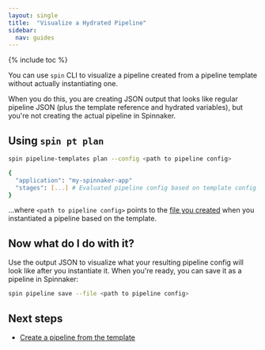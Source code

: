 ```yaml
---
layout: single
title:  "Visualize a Hydrated Pipeline"
sidebar:
  nav: guides
---
```


{% include toc %}

You can use `spin` CLI to visualize a pipeline created from a pipeline template
without actually instantiating one.

When you do this, you are creating JSON output that looks like regular pipeline
JSON (plus the template reference and hydrated variables), but you're not
creating the actual pipeline in Spinnaker.

## Using `spin pt plan`

```bash
spin pipeline-templates plan --config <path to pipeline config>

{
  "application": "my-spinnaker-app"
  "stages": [...] # Evaluated pipeline config based on template config values.
}
```

...where `<path to pipeline config>` points to the [file you
created](/guides/user/pipeline/pipeline-templates/create/) when you
instantiated a pipeline based on the template.


## Now what do I do with it?

Use the output JSON to visualize what your resulting pipeline config will look
like after you instantiate it. When you're ready, you can save it as a pipeline
in Spinnaker:

```bash
spin pipeline save --file <path to pipeline config>
```

## Next steps

* [Create a pipeline from the template](/guides/user/pipeline/pipeline-templates/instantiate/)

